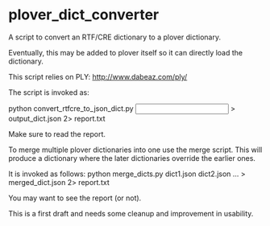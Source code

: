 plover_dict_converter
=====================

A script to convert an RTF/CRE dictionary to a plover dictionary.

Eventually, this may be added to plover itself so it can directly load the dictionary.

This script relies on PLY: http://www.dabeaz.com/ply/

The script is invoked as:

python convert_rtfcre_to_json_dict.py <input rtf file> > output_dict.json 2> report.txt

Make sure to read the report.

To merge multiple plover dictionaries into one use the merge script. This will produce a dictionary where the later dictionaries override the earlier ones.

It is invoked as follows:
python merge_dicts.py dict1.json dict2.json ... > merged_dict.json 2> report.txt

You may want to see the report (or not).

This is a first draft and needs some cleanup and improvement in usability.
